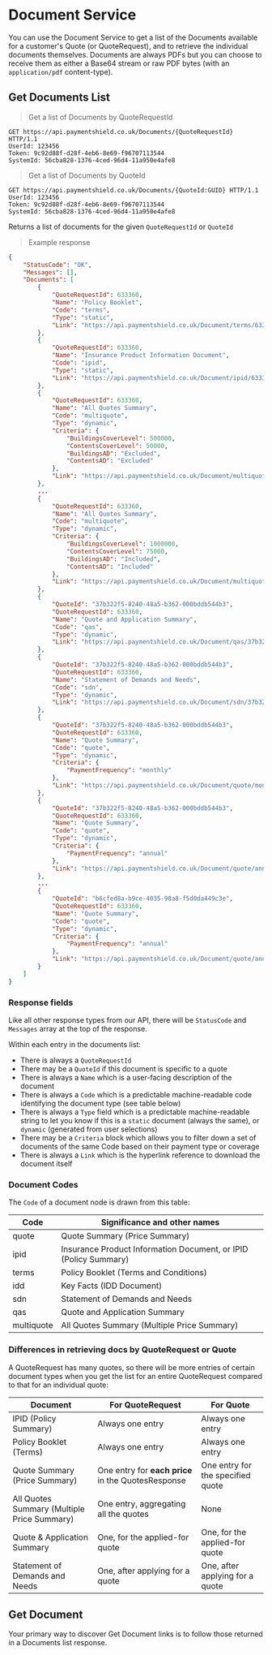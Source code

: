 # Document Service

You can use the Document Service to get a list of the Documents available for a customer's Quote (or QuoteRequest), and to retrieve the individual documents themselves. Documents are always PDFs but you can choose to receive them as either a Base64 stream or raw PDF bytes (with an `application/pdf` content-type).

## Get Documents List

 > Get a list of Documents by QuoteRequestId
 
```http
GET https://api.paymentshield.co.uk/Documents/{QuoteRequestId} HTTP/1.1
UserId: 123456
Token: 9c92d88f-d28f-4eb6-8e69-f96707113544
SystemId: 56cba828-1376-4ced-96d4-11a950e4afe8
```

 > Get a list of Documents by QuoteId
 
```http
GET https://api.paymentshield.co.uk/Documents/{QuoteId:GUID} HTTP/1.1
UserId: 123456
Token: 9c92d88f-d28f-4eb6-8e69-f96707113544
SystemId: 56cba828-1376-4ced-96d4-11a950e4afe8
```

Returns a list of documents for the given `QuoteRequestId` or `QuoteId`

> Example response

```json
{
    "StatusCode": "OK",
    "Messages": [],
    "Documents": [
        {
            "QuoteRequestId": 633360,
            "Name": "Policy Booklet",
            "Code": "terms",
            "Type": "static",
            "Link": "https://api.paymentshield.co.uk/Document/terms/633360.pdf"
        },
        {
            "QuoteRequestId": 633360,
            "Name": "Insurance Product Information Document",
            "Code": "ipid",
            "Type": "static",
            "Link": "https://api.paymentshield.co.uk/Document/ipid/633360.pdf"
        },
        {
            "QuoteRequestId": 633360,
            "Name": "All Quotes Summary",
            "Code": "multiquote",
            "Type": "dynamic",
            "Criteria": {
                "BuildingsCoverLevel": 500000,
                "ContentsCoverLevel": 50000,
                "BuildingsAD": "Excluded",
                "ContentsAD": "Excluded"
            },
            "Link": "https://api.paymentshield.co.uk/Document/multiquote/633360.pdf?adb=excluded&adc=excluded&bcl=500000&ccl=50000"
        },
		...
        {
            "QuoteRequestId": 633360,
            "Name": "All Quotes Summary",
            "Code": "multiquote",
            "Type": "dynamic",
            "Criteria": {
                "BuildingsCoverLevel": 1000000,
                "ContentsCoverLevel": 75000,
                "BuildingsAD": "Included",
                "ContentsAD": "Included"
            },
            "Link": "https://api.paymentshield.co.uk/Document/multiquote/633360.pdf?adb=included&adc=included&bcl=1000000&ccl=75000"
        },
        {
            "QuoteId": "37b322f5-8240-48a5-b362-000bddb544b3",
            "QuoteRequestId": 633360,
            "Name": "Quote and Application Summary",
            "Code": "qas",
            "Type": "dynamic",
            "Link": "https://api.paymentshield.co.uk/Document/qas/37b322f5-8240-48a5-b362-000bddb544b3.pdf"
        },
        {
            "QuoteId": "37b322f5-8240-48a5-b362-000bddb544b3",
            "QuoteRequestId": 633360,
            "Name": "Statement of Demands and Needs",
            "Code": "sdn",
            "Type": "dynamic",
            "Link": "https://api.paymentshield.co.uk/Document/sdn/37b322f5-8240-48a5-b362-000bddb544b3.pdf"
        },
        {
            "QuoteId": "37b322f5-8240-48a5-b362-000bddb544b3",
            "QuoteRequestId": 633360,
            "Name": "Quote Summary",
            "Code": "quote",
            "Type": "dynamic",
            "Criteria": {
                "PaymentFrequency": "monthly"
            },
            "Link": "https://api.paymentshield.co.uk/Document/quote/monthly/37b322f5-8240-48a5-b362-000bddb544b3.pdf"
        },
        {
            "QuoteId": "37b322f5-8240-48a5-b362-000bddb544b3",
            "QuoteRequestId": 633360,
            "Name": "Quote Summary",
            "Code": "quote",
            "Type": "dynamic",
            "Criteria": {
                "PaymentFrequency": "annual"
            },
            "Link": "https://api.paymentshield.co.uk/Document/quote/annual/37b322f5-8240-48a5-b362-000bddb544b3.pdf"
        },
		...
        {
            "QuoteId": "b6cfed8a-b9ce-4035-98a8-f5d0da449c3e",
            "QuoteRequestId": 633360,
            "Name": "Quote Summary",
            "Code": "quote",
            "Type": "dynamic",
            "Criteria": {
                "PaymentFrequency": "annual"
            },
            "Link": "https://api.paymentshield.co.uk/Document/quote/annual/b6cfed8a-b9ce-4035-98a8-f5d0da449c3e.pdf"
        }
    ]
}
```

### Response fields

Like all other response types from our API, there will be `StatusCode` and `Messages` array at the top of the response.

Within each entry in the documents list:

 * There is always a `QuoteRequestId` 
 * There may be a `QuoteId` if this document is specific to a quote
 * There is always a `Name` which is a user-facing description of the document
 * There is always a `Code` which is a predictable machine-readable code identifying the document type (see table below)
 * There is always a `Type` field which is a predictable machine-readable string to let you know if this is a `static` document (always the same), or `dynamic` (generated from user selections)
 * There may be a `Criteria` block which allows you to filter down a set of documents of the same Code based on their payment type or coverage
 * There is always a `Link` which is the hyperlink reference to download the document itself
 
### Document Codes

The `Code` of a document node is drawn from this table:

Code     | Significance and other names
-------- | ----------------------------
quote    | Quote Summary (Price Summary)
ipid     | Insurance Product Information Document, or IPID (Policy Summary)
terms    | Policy Booklet (Terms and Conditions)
idd      | Key Facts (IDD Document)
sdn      | Statement of Demands and Needs
qas      | Quote and Application Summary
multiquote | All Quotes Summary (Multiple Price Summary)


### Differences in retrieving docs by QuoteRequest or Quote

A QuoteRequest has many quotes, so there will be more entries of certain document types when you get the list for an entire QuoteRequest compared to that for an individual quote:

Document | For QuoteRequest         | For Quote
-------- | ------------------------ | --------
IPID (Policy Summary)  | Always one entry | Always one entry
Policy Booklet (Terms) | Always one entry | Always one entry
Quote Summary (Price Summary)  | One entry for **each price** in the QuotesResponse | One entry for the specified quote
All Quotes Summary (Multiple Price Summary) | One entry, aggregating all the quotes | None
Quote & Application Summary | One, for the applied-for quote | One, for the applied-for quote
Statement of Demands and Needs | One, after applying for a quote | One, after applying for a quote



## Get Document

Your primary way to discover Get Document links is to follow those returned in a Documents list response.

